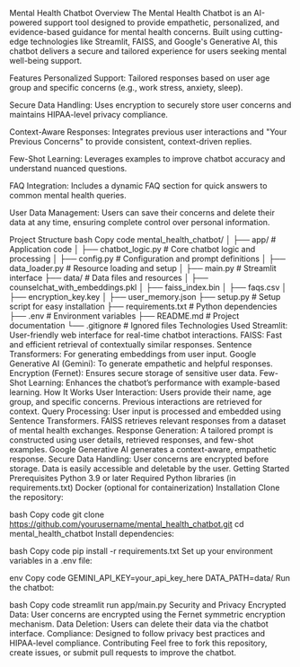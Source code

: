 Mental Health Chatbot
Overview
The Mental Health Chatbot is an AI-powered support tool designed to provide empathetic, personalized, and evidence-based guidance for mental health concerns. Built using cutting-edge technologies like Streamlit, FAISS, and Google's Generative AI, this chatbot delivers a secure and tailored experience for users seeking mental well-being support.

Features
Personalized Support: Tailored responses based on user age group and specific concerns (e.g., work stress, anxiety, sleep).

Secure Data Handling: Uses encryption to securely store user concerns and maintains HIPAA-level privacy compliance.

Context-Aware Responses: Integrates previous user interactions and "Your Previous Concerns" to provide consistent, context-driven replies.

Few-Shot Learning: Leverages examples to improve chatbot accuracy and understand nuanced questions.

FAQ Integration: Includes a dynamic FAQ section for quick answers to common mental health queries.

User Data Management: Users can save their concerns and delete their data at any time, ensuring complete control over personal information.

Project Structure
bash
Copy code
mental_health_chatbot/
│
├── app/                 # Application code
│   ├── chatbot_logic.py  # Core chatbot logic and processing
│   ├── config.py         # Configuration and prompt definitions
│   ├── data_loader.py    # Resource loading and setup
│   ├── main.py           # Streamlit interface
├── data/                # Data files and resources
│   ├── counselchat_with_embeddings.pkl
│   ├── faiss_index.bin
│   ├── faqs.csv
│   ├── encryption_key.key
│   ├── user_memory.json
├── setup.py             # Setup script for easy installation
├── requirements.txt     # Python dependencies
├── .env                 # Environment variables
├── README.md            # Project documentation
└── .gitignore           # Ignored files
Technologies Used
Streamlit: User-friendly web interface for real-time chatbot interactions.
FAISS: Fast and efficient retrieval of contextually similar responses.
Sentence Transformers: For generating embeddings from user input.
Google Generative AI (Gemini): To generate empathetic and helpful responses.
Encryption (Fernet): Ensures secure storage of sensitive user data.
Few-Shot Learning: Enhances the chatbot’s performance with example-based learning.
How It Works
User Interaction:
Users provide their name, age group, and specific concerns.
Previous interactions are retrieved for context.
Query Processing:
User input is processed and embedded using Sentence Transformers.
FAISS retrieves relevant responses from a dataset of mental health exchanges.
Response Generation:
A tailored prompt is constructed using user details, retrieved responses, and few-shot examples.
Google Generative AI generates a context-aware, empathetic response.
Secure Data Handling:
User concerns are encrypted before storage.
Data is easily accessible and deletable by the user.
Getting Started
Prerequisites
Python 3.9 or later
Required Python libraries (in requirements.txt)
Docker (optional for containerization)
Installation
Clone the repository:

bash
Copy code
git clone https://github.com/yourusername/mental_health_chatbot.git
cd mental_health_chatbot
Install dependencies:

bash
Copy code
pip install -r requirements.txt
Set up your environment variables in a .env file:

env
Copy code
GEMINI_API_KEY=your_api_key_here
DATA_PATH=data/
Run the chatbot:

bash
Copy code
streamlit run app/main.py
Security and Privacy
Encrypted Data: User concerns are encrypted using the Fernet symmetric encryption mechanism.
Data Deletion: Users can delete their data via the chatbot interface.
Compliance: Designed to follow privacy best practices and HIPAA-level compliance.
Contributing
Feel free to fork this repository, create issues, or submit pull requests to improve the chatbot.

